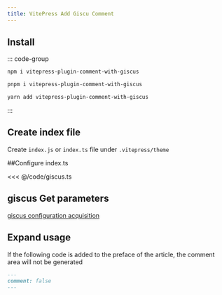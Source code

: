 ```yaml
---
title: VitePress Add Giscu Comment
---
```


## Install

::: code-group

```sh [npm]
npm i vitepress-plugin-comment-with-giscus
```

```sh [pnpm]
pnpm i vitepress-plugin-comment-with-giscus
```

```sh [yarn]
yarn add vitepress-plugin-comment-with-giscus
```

:::

## Create index file

Create `index.js` or `index.ts` file under `.vitepress/theme`

##Configure index.ts

<<< @/code/giscus.ts

## giscus Get parameters

[giscus configuration acquisition](https://giscus.app/zh-CN)

## Expand usage

If the following code is added to the preface of the article, the comment area will not be generated

```md
---
comment: false
---
```
